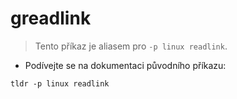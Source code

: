 # greadlink

> Tento příkaz je aliasem pro `-p linux readlink`.

- Podívejte se na dokumentaci původního příkazu:

`tldr -p linux readlink`
